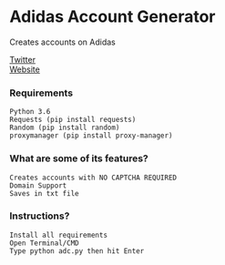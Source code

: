 # Adidas Account Generator
Creates accounts on Adidas

[Twitter](https://twitter.com/mxnnxt)\
[Website](https://minnat.carrd.co/)


### Requirements
```
Python 3.6
Requests (pip install requests)
Random (pip install random)
proxymanager (pip install proxy-manager)

```

### What are some of its features?
```
Creates accounts with NO CAPTCHA REQUIRED
Domain Support
Saves in txt file

```

### Instructions?
```
Install all requirements
Open Terminal/CMD
Type python adc.py then hit Enter

```
